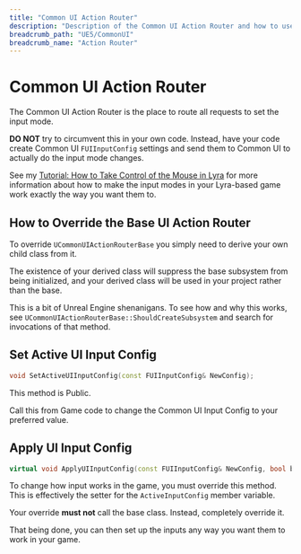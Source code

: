 ```yaml
---
title: "Common UI Action Router"
description: "Description of the Common UI Action Router and how to use it to manage Input Modes in your Common UI based Game."
breadcrumb_path: "UE5/CommonUI"
breadcrumb_name: "Action Router"
---
```


# Common UI Action Router

The Common UI Action Router is the place to route all requests to set the input mode.

**DO NOT** try to circumvent this in your own code.
Instead, have your code create Common UI `FUIInputConfig` settings and
send them to Common UI to actually do the input mode changes.

See my [Tutorial: How to Take Control of the Mouse in Lyra](/UE5/LyraStarterGame/Tutorials/How-to-Take-Control-of-the-Mouse)
for more information about how to make the input modes in your Lyra-based game
work exactly the way you want them to.


## How to Override the Base UI Action Router

To override `UCommonUIActionRouterBase` you simply need to derive your own child
class from it.

The existence of your derived class will suppress the base subsystem from being
initialized, and your derived class will be used in your project rather than the base.

This is a bit of Unreal Engine shenanigans.
To see how and why this works, see `UCommonUIActionRouterBase::ShouldCreateSubsystem`
and search for invocations of that method.


## Set Active UI Input Config

```cpp
void SetActiveUIInputConfig(const FUIInputConfig& NewConfig);
```

This method is Public.

Call this from Game code to change the Common UI Input Config to your preferred value.


## Apply UI Input Config

```cpp
virtual void ApplyUIInputConfig(const FUIInputConfig& NewConfig, bool bForceRefresh);
```

To change how input works in the game, 
you must override this method.  This is effectively the setter for
the `ActiveInputConfig` member variable.

Your override **must not** call the base class.  Instead, completely override it.

That being done, you can then set up the inputs any way you want them to work in your game.
